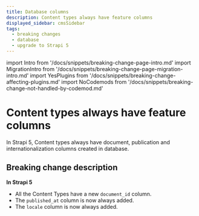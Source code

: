 ```yaml
---
title: Database columns
description: Content types always have feature columns
displayed_sidebar: cmsSidebar
tags:
  - breaking changes
  - database
  - upgrade to Strapi 5
---
```


import Intro from '/docs/snippets/breaking-change-page-intro.md'
import MigrationIntro from '/docs/snippets/breaking-change-page-migration-intro.md'
import YesPlugins from '/docs/snippets/breaking-change-affecting-plugins.md'
import NoCodemods from '/docs/snippets/breaking-change-not-handled-by-codemod.md'

# Content types always have feature columns

In Strapi 5, Content types always have document, publication and internationalization columns created in database.

<Intro />
<YesPlugins />
<NoCodemods />

## Breaking change description

**In Strapi 5**

* All the Content Types have a new `document_id` column.
* The `published_at` column is now always added.
* The `locale` column is now always added.

<br />

